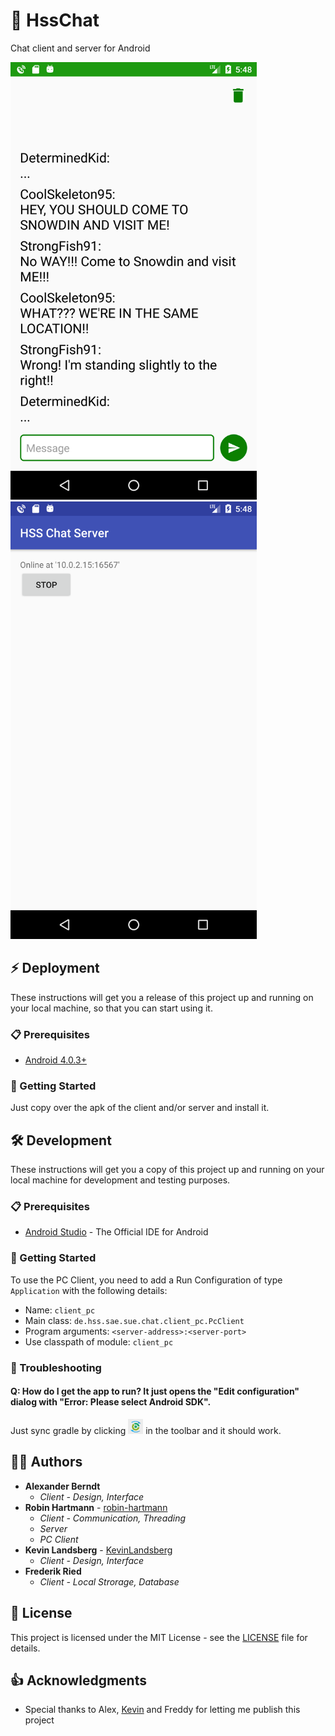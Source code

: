 # 💬 HssChat

Chat client and server for Android

<img src="docs/images/client-chat-activity.png" height="700"> <img src="docs/images/server-main-activity.png" height="700">

## ⚡ Deployment

These instructions will get you a release of this project up and running on your local machine, so that you can start using it.

### 📋 Prerequisites

- [Android 4.0.3+](https://developer.android.com/about/versions/android-4.0.3.html)

### 🚀 Getting Started

Just copy over the apk of the client and/or server and install it.

## 🛠️ Development

These instructions will get you a copy of this project up and running on your local machine for development and testing purposes.

### 📋 Prerequisites

- [Android Studio](https://developer.android.com/studio/index.html) - The Official IDE for Android

### 🚀 Getting Started

To use the PC Client, you need to add a Run Configuration of type `Application` with the following details:

- Name: `client_pc`
- Main class: `de.hss.sae.sue.chat.client_pc.PcClient`
- Program arguments: `<server-address>:<server-port>`
- Use classpath of module: `client_pc`

### 🐞 Troubleshooting

#### Q: How do I get the app to run? It just opens the "Edit configuration" dialog with "Error: Please select Android SDK".

Just sync gradle by clicking <img src="docs/images/toolbar-sync-gradle.png" height="24"> in the toolbar and it should work.

## 👨‍💻 Authors

- **Alexander Berndt**
  - _Client - Design, Interface_
- **Robin Hartmann** - [robin-hartmann](https://github.com/robin-hartmann)
  - _Client - Communication, Threading_
  - _Server_
  - _PC Client_
- **Kevin Landsberg** - [KevinLandsberg](https://github.com/KevinLandsberg)
  - _Client - Design, Interface_
- **Frederik Ried**
  - _Client - Local Strorage, Database_

## 📃 License

This project is licensed under the MIT License - see the [LICENSE](LICENSE) file for details.

## 👍 Acknowledgments

- Special thanks to Alex, [Kevin](https://github.com/KevinLandsberg) and Freddy for letting me publish this project
